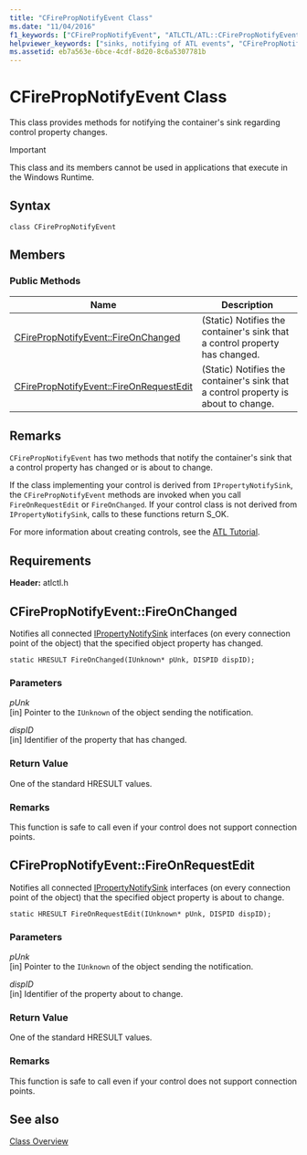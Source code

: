 ```yaml
---
title: "CFirePropNotifyEvent Class"
ms.date: "11/04/2016"
f1_keywords: ["CFirePropNotifyEvent", "ATLCTL/ATL::CFirePropNotifyEvent", "ATLCTL/ATL::CFirePropNotifyEvent::FireOnChanged", "ATLCTL/ATL::CFirePropNotifyEvent::FireOnRequestEdit"]
helpviewer_keywords: ["sinks, notifying of ATL events", "CFirePropNotifyEvent class", "connection points [C++], notifying of events"]
ms.assetid: eb7a563e-6bce-4cdf-8d20-8c6a5307781b
---
```

# CFirePropNotifyEvent Class

This class provides methods for notifying the container's sink regarding control property changes.

> [!IMPORTANT]
>  This class and its members cannot be used in applications that execute in the Windows Runtime.

## Syntax

```
class CFirePropNotifyEvent
```

## Members

### Public Methods

|Name|Description|
|----------|-----------------|
|[CFirePropNotifyEvent::FireOnChanged](#fireonchanged)|(Static) Notifies the container's sink that a control property has changed.|
|[CFirePropNotifyEvent::FireOnRequestEdit](#fireonrequestedit)|(Static) Notifies the container's sink that a control property is about to change.|

## Remarks

`CFirePropNotifyEvent` has two methods that notify the container's sink that a control property has changed or is about to change.

If the class implementing your control is derived from `IPropertyNotifySink`, the `CFirePropNotifyEvent` methods are invoked when you call `FireOnRequestEdit` or `FireOnChanged`. If your control class is not derived from `IPropertyNotifySink`, calls to these functions return S_OK.

For more information about creating controls, see the [ATL Tutorial](../../atl/active-template-library-atl-tutorial.md).

## Requirements

**Header:** atlctl.h

## <a name="fireonchanged"></a>  CFirePropNotifyEvent::FireOnChanged

Notifies all connected [IPropertyNotifySink](/windows/win32/api/ocidl/nn-ocidl-ipropertynotifysink) interfaces (on every connection point of the object) that the specified object property has changed.

```
static HRESULT FireOnChanged(IUnknown* pUnk, DISPID dispID);
```

### Parameters

*pUnk*<br/>
[in] Pointer to the `IUnknown` of the object sending the notification.

*dispID*<br/>
[in] Identifier of the property that has changed.

### Return Value

One of the standard HRESULT values.

### Remarks

This function is safe to call even if your control does not support connection points.

## <a name="fireonrequestedit"></a>  CFirePropNotifyEvent::FireOnRequestEdit

Notifies all connected [IPropertyNotifySink](/windows/win32/api/ocidl/nn-ocidl-ipropertynotifysink) interfaces (on every connection point of the object) that the specified object property is about to change.

```
static HRESULT FireOnRequestEdit(IUnknown* pUnk, DISPID dispID);
```

### Parameters

*pUnk*<br/>
[in] Pointer to the `IUnknown` of the object sending the notification.

*dispID*<br/>
[in] Identifier of the property about to change.

### Return Value

One of the standard HRESULT values.

### Remarks

This function is safe to call even if your control does not support connection points.

## See also

[Class Overview](../../atl/atl-class-overview.md)

